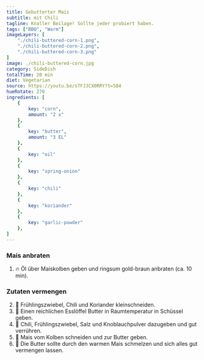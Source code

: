 ```yaml
---
title: Gebutterter Mais
subtitle: mit Chili
tagline: Knaller Beilage! Sollte jeder probiert haben.
tags: ["BBQ", "Warm"]
imageLayers: [
    "./chili-buttered-corn-1.png",
    "./chili-buttered-corn-2.png",
    "./chili-buttered-corn-3.png"
]
image: ./chili-buttered-corn.jpg
category: SideDish
totalTime: 20 min
diet: Vegetarian
source: https://youtu.be/sTFJJCX0RRY?t=584
hueRotate: 270
ingredients: [
    {
        key: "corn",
        amount: "2 x"
    },
    {
        key: "butter",
        amount: "3 EL"
    },
    {
        key: "oil"
    },
    {
        key: "spring-onion"
    },
    {
        key: "chili"
    },
    {
        key: "koriander"
    },
    {
        key: "garlic-powder"
    },
]
---
```


### Mais anbraten

1. 🔥 Öl über Maiskolben geben und ringsum gold-braun anbraten (ca. 10 min).

### Zutaten vermengen

2. 🔪 Frühlingszwiebel, Chili und Koriander kleinschneiden.
3. 🧈 Einen reichlichen Esslöffel Butter in Raumtemperatur in Schüssel geben.
4. 🧂 Chili, Frühlingszwiebel, Salz und Knoblauchpulver dazugeben und gut verrühren.
5. 🔪 Mais vom Kolben schneiden und zur Butter geben.
6. 🥣 Die Butter sollte durch den warmen Mais schmelzen und sich alles gut vermengen lassen.
